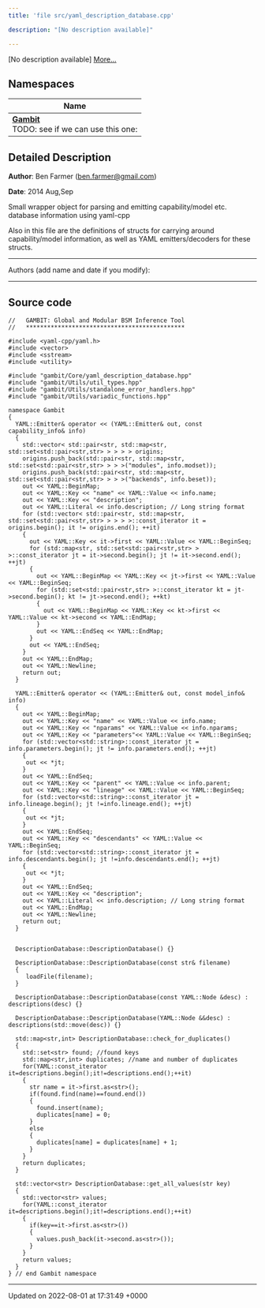 ```yaml
---
title: 'file src/yaml_description_database.cpp'

description: "[No description available]"

---
```







[No description available] [More...](#detailed-description)

## Namespaces

| Name           |
| -------------- |
| **[Gambit](/documentation/code/gambit_sphinxnamespaces/namespacegambit/)** <br>TODO: see if we can use this one:  |

## Detailed Description


**Author**: Ben Farmer ([ben.farmer@gmail.com](mailto:ben.farmer@gmail.com)) 

**Date**: 2014 Aug,Sep

Small wrapper object for parsing and emitting capability/model etc. database information using yaml-cpp

Also in this file are the definitions of structs for carrying around capability/model information, as well as YAML emitters/decoders for these structs.



------------------

Authors (add name and date if you modify):



------------------




## Source code

```
//   GAMBIT: Global and Modular BSM Inference Tool
//   *********************************************

#include <yaml-cpp/yaml.h>
#include <vector>
#include <sstream>
#include <utility>

#include "gambit/Core/yaml_description_database.hpp"
#include "gambit/Utils/util_types.hpp"
#include "gambit/Utils/standalone_error_handlers.hpp"
#include "gambit/Utils/variadic_functions.hpp"

namespace Gambit
{
  YAML::Emitter& operator << (YAML::Emitter& out, const capability_info& info)
  {
    std::vector< std::pair<str, std::map<str, std::set<std::pair<str,str> > > > > origins;
    origins.push_back(std::pair<str, std::map<str, std::set<std::pair<str,str> > > >("modules", info.modset));
    origins.push_back(std::pair<str, std::map<str, std::set<std::pair<str,str> > > >("backends", info.beset));
    out << YAML::BeginMap;
    out << YAML::Key << "name" << YAML::Value << info.name;
    out << YAML::Key << "description";
    out << YAML::Literal << info.description; // Long string format
    for (std::vector< std::pair<str, std::map<str, std::set<std::pair<str,str> > > > >::const_iterator it = origins.begin(); it != origins.end(); ++it)
    {
      out << YAML::Key << it->first << YAML::Value << YAML::BeginSeq;
      for (std::map<str, std::set<std::pair<str,str> > >::const_iterator jt = it->second.begin(); jt != it->second.end(); ++jt)
      {
        out << YAML::BeginMap << YAML::Key << jt->first << YAML::Value << YAML::BeginSeq;
        for (std::set<std::pair<str,str> >::const_iterator kt = jt->second.begin(); kt != jt->second.end(); ++kt)
        {
          out << YAML::BeginMap << YAML::Key << kt->first << YAML::Value << kt->second << YAML::EndMap; 
        }
        out << YAML::EndSeq << YAML::EndMap;
      }
      out << YAML::EndSeq;
    }
    out << YAML::EndMap;  
    out << YAML::Newline;
    return out;
  }
  
  YAML::Emitter& operator << (YAML::Emitter& out, const model_info& info)
  {
    out << YAML::BeginMap;
    out << YAML::Key << "name" << YAML::Value << info.name;
    out << YAML::Key << "nparams" << YAML::Value << info.nparams;
    out << YAML::Key << "parameters"<< YAML::Value << YAML::BeginSeq;
    for (std::vector<std::string>::const_iterator jt = info.parameters.begin(); jt != info.parameters.end(); ++jt)
    {
     out << *jt;
    }
    out << YAML::EndSeq;
    out << YAML::Key << "parent" << YAML::Value << info.parent;
    out << YAML::Key << "lineage" << YAML::Value << YAML::BeginSeq;
    for (std::vector<std::string>::const_iterator jt = info.lineage.begin(); jt !=info.lineage.end(); ++jt)
    {
     out << *jt;
    }
    out << YAML::EndSeq;
    out << YAML::Key << "descendants" << YAML::Value << YAML::BeginSeq;
    for (std::vector<std::string>::const_iterator jt = info.descendants.begin(); jt !=info.descendants.end(); ++jt)
    {
     out << *jt;
    }
    out << YAML::EndSeq;
    out << YAML::Key << "description";
    out << YAML::Literal << info.description; // Long string format
    out << YAML::EndMap;  
    out << YAML::Newline;
    return out;
  }


  DescriptionDatabase::DescriptionDatabase() {}

  DescriptionDatabase::DescriptionDatabase(const str& filename)
  {
     loadFile(filename);
  }

  DescriptionDatabase::DescriptionDatabase(const YAML::Node &desc) : descriptions(desc) {}
  
  DescriptionDatabase::DescriptionDatabase(YAML::Node &&desc) : descriptions(std::move(desc)) {}

  std::map<str,int> DescriptionDatabase::check_for_duplicates()
  {
    std::set<str> found; //found keys
    std::map<str,int> duplicates; //name and number of duplicates
    for(YAML::const_iterator it=descriptions.begin();it!=descriptions.end();++it) 
    {
      str name = it->first.as<str>();
      if(found.find(name)==found.end())
      {
        found.insert(name);
        duplicates[name] = 0;
      }
      else
      {
        duplicates[name] = duplicates[name] + 1;   
      }         
    }
    return duplicates;
  }
  
  std::vector<str> DescriptionDatabase::get_all_values(str key)
  {
    std::vector<str> values;
    for(YAML::const_iterator it=descriptions.begin();it!=descriptions.end();++it) 
    {
      if(key==it->first.as<str>())
      {
        values.push_back(it->second.as<str>());
      }
    }
    return values;
  } 
} // end Gambit namespace
```


-------------------------------

Updated on 2022-08-01 at 17:31:49 +0000
